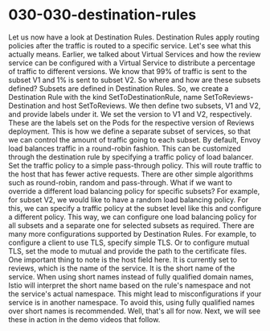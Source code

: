 # 030-030-destination-rules

 Let us now have a look at Destination Rules. Destination Rules apply routing policies after the traffic is routed to a specific service. Let's see what this actually means. Earlier, we talked about Virtual Services and how the review service can be configured with a Virtual Service to distribute a percentage of traffic to different versions. We know that 99% of traffic is sent to the subset V1 and 1% is sent to subset V2. So where and how are these subsets defined? Subsets are defined in Destination Rules. So, we create a Destination Rule with the kind SetToDestinationRule, name SetToReviews-Destination and host SetToReviews. We then define two subsets, V1 and V2, and provide labels under it. We set the version to V1 and V2, respectively. These are the labels set on the Pods for the respective version of Reviews deployment. This is how we define a separate subset of services, so that we can control the amount of traffic going to each subset. By default, Envoy load balances traffic in a round-robin fashion. This can be customized through the destination rule by specifying a traffic policy of load balancer. Set the traffic policy to a simple pass-through policy. This will route traffic to the host that has fewer active requests. There are other simple algorithms such as round-robin, random and pass-through. What if we want to override a different load balancing policy for specific subsets? For example, for subset V2, we would like to have a random load balancing policy. For this, we can specify a traffic policy at the subset level like this and configure a different policy. This way, we can configure one load balancing policy for all subsets and a separate one for selected subsets as required. There are many more configurations supported by Destination Rules. For example, to configure a client to use TLS, specify simple TLS. Or to configure mutual TLS, set the mode to mutual and provide the path to the certificate files. One important thing to note is the host field here. It is currently set to reviews, which is the name of the service. It is the short name of the service. When using short names instead of fully qualified domain names, Istio will interpret the short name based on the rule's namespace and not the service's actual namespace. This might lead to misconfigurations if your service is in another namespace. To avoid this, using fully qualified names over short names is recommended. Well, that's all for now. Next, we will see these in action in the demo videos that follow.